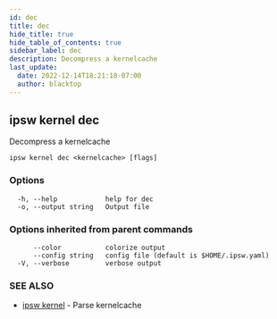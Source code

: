 ```yaml
---
id: dec
title: dec
hide_title: true
hide_table_of_contents: true
sidebar_label: dec
description: Decompress a kernelcache
last_update:
  date: 2022-12-14T18:21:18-07:00
  author: blacktop
---
```

## ipsw kernel dec

Decompress a kernelcache

```
ipsw kernel dec <kernelcache> [flags]
```

### Options

```
  -h, --help            help for dec
  -o, --output string   Output file
```

### Options inherited from parent commands

```
      --color           colorize output
      --config string   config file (default is $HOME/.ipsw.yaml)
  -V, --verbose         verbose output
```

### SEE ALSO

* [ipsw kernel](/docs/cli/ipsw/kernel)	 - Parse kernelcache

